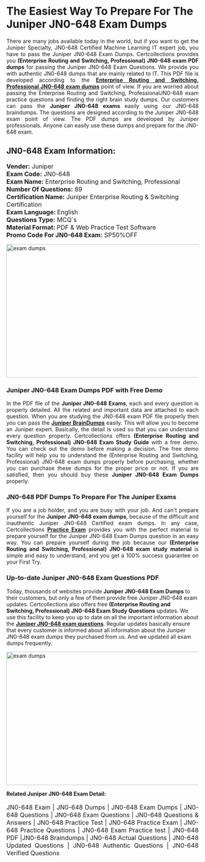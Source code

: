 <h1>The Easiest Way To Prepare For The Juniper JN0-648 Exam Dumps</h1> <p style="text-align:justify">There are many jobs available today in the world, but if you want to get the Juniper Specialty, JN0-648 Certified Machine Learning IT expert job, you have to pass the Juniper JN0-648 Exam Dumps. Certcollections provides you <strong>(Enterprise Routing and Switching, Professional) JN0-648 exam PDF dumps</strong> for passing the Juniper JN0-648 Exam Questions. We provide you with authentic JN0-648 dumps that are mainly related to IT. This PDF file is developed according to the <a href="https://www.certsofficial.com/juniper/jn0-648-questions"><strong>Enterprise Routing and Switching, Professional JN0-648 exam dumps</strong></a> point of view. If you are worried about passing the Enterprise Routing and Switching, ProfessionalJN0-648 exam practice questions and finding the right brain study dumps. Our customers can pass the <strong>Juniper JN0-648 exams </strong>easily using our JN0-648 braindumps. The questions are designed according to the Juniper JN0-648 exam point of view. The PDF dumps are developed by Juniper professionals. Anyone can easily use these dumps and prepare for the JN0-648 exam.</p> <h2><strong>JN0-648 Exam Information:</strong></h2> <p><span style="font-size:16px"><strong>Vender:</strong> Juniper<br /> <strong>Exam Code:</strong> JN0-648<br /> <strong>Exam Name:</strong> Enterprise Routing and Switching, Professional<br /> <strong>Number Of Questions:</strong> 89<br /> <strong>Certification Name:</strong> Juniper Enterprise Routing & Switching Certification<br /> <strong>Exam Language: </strong>English<br /> <strong>Questions Type:</strong> MCQ`s<br /> <strong>Material Format: </strong>PDF & Web Practice Test Software<br /> <strong>Promo Code For JN0-648 Exam:</strong> SP50%OFF</span></p> <p><a href="https://www.certsofficial.com/juniper/jn0-648-questions" rel="no-follow"><img alt="exam dumps" src="https://www.certcollections.com/uploads/content/certsofficial.jpg" style="height:350px; width:750px" /></a></p> <h3><strong>Juniper JN0-648 Exam Dumps PDF with Free Demo</strong></h3> <p style="text-align:justify">In the PDF file of the <strong>Juniper JN0-648 Exams</strong>, each and every question is properly detailed. All the related and important data are attached to each question. When you are studying the JN0-648 exam PDF file properly then you can pass the <a href="https://www.certsofficial.com/juniper-dumps"><strong>Juniper BrainDumps</strong></a> easily. This will allow you to become an Juniper expert. Basically, the detail is used so that you can understand every question properly. Certcollections offers <strong>(Enterprise Routing and Switching, Professional) JN0-648 Exam Study Guide</strong> with a free demo. You can check out the demo before making a decision. The free demo facility will help you to understand the (Enterprise Routing and Switching, Professional) JN0-648 exam dumps properly before purchasing, whether you can purchase these dumps for the proper price or not. If you are satisfied, then you should buy these <strong>Juniper JN0-648 Exam Dumps</strong> properly.</p> <h3><strong>JN0-648 PDF Dumps To Prepare For The Juniper Exams</strong></h3> <p style="text-align:justify">If you are a job holder, and you are busy with your job. And can't prepare yourself for the <strong>Juniper JN0-648 exam dumps</strong>, because of the difficult and inauthentic Juniper JN0-648 Certified exam dumps. In any case, Certcollections <strong><a href="https://www.certsofficial.com/">Practice Exam</a></strong> provides you with the perfect material to prepare yourself for the Juniper JN0-648 Exam Dumps question in an easy way. You can prepare yourself during the job because our <strong>(Enterprise Routing and Switching, Professional) JN0-648 exam study material</strong> is simple and easy to understand, and you get a 100% success guarantee on your First Try.</p> <h3><strong>Up-to-date Juniper JN0-648 Exam Questions PDF</strong></h3> <p>Today, thousands of websites provide <strong>Juniper JN0-648 Exam Dumps</strong> to their customers, but only a few of them provide free Juniper JN0-648 exam updates. Certcollections also offers free <strong>(Enterprise Routing and Switching, Professional) JN0-648 Exam Study Questions</strong> updates. We use this facility to keep you up to date on all the important information about the <a href="https://www.certsofficial.com/juniper/jn0-648-questions"><strong>Juniper JN0-648 exam questions</strong></a>. Regular updates basically ensure that every customer is informed about all information about the Juniper JN0-648 exam dumps they purchased from us. And we updated all exam dumps frequently.</p> <p><a href="https://www.certsofficial.com/juniper/jn0-648-questions"><img alt="exam dumps " src="https://www.certcollections.com/uploads/content/certsofficial2.jpg" style="height:350px; width:750px" /></a></p> <p style="text-align:justify"><span style="font-size:14px"><strong>Related Juniper JN0-648 Exam Detail:</strong></span><br /> <br /> <span style="font-size:16px">JN0-648 Exam | JN0-648 Dumps | JN0-648 Exam Dumps | JN0-648 Questions | JN0-648 Exam Questions | JN0-648 Questions & Answers | JN0-648 Practice Test | JN0-648 Practice Exam | JN0-648 Practice Questions | JN0-648 Exam Practice test | JN0-648 PDF |JN0-648 Braindumps | JN0-648 Actual Questions | JN0-648 Updated Questions | JN0-648 Authentic Questions | JN0-648 Verified Questions</span></p>
